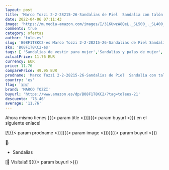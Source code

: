 ```yaml
---
layout: post
title: 'Marco Tozzi 2-2-28215-26-Sandalias de Piel  Sandalia con talón Mujer  Blanco  38 EU'
date: 2022-04-06 07:11:43
image: 'https://m.media-amazon.com/images/I/31KUwzW8QeL._SL500_._SL400_.jpg'
comments: true
category: ofertas
author: 'tole.es'
slug: 'B08F1T8KC2-es Marco Tozzi 2-2-28215-26-Sandalias de Piel Sandalia con...'
sku: 'B08F1T8KC2-es'
tags: [ 'Sandalias de vestir para mujer','Sandalias y palas de mujer','Zapatos','Zapatos para mujer','Zapatos y complementos','marco tozzi','sandalia', ]
actualPrice: 11.76 EUR
currency: EUR
price: 11.76
comparePrice: 49.95 EUR
prodname: 'Marco Tozzi 2-2-28215-26-Sandalias de Piel  Sandalia con talón Mujer  Blanco  38 EU'
country: 'es'
flag: '🇪🇸'
brand: 'MARCO TOZZI'
buyurl: 'https://www.amazon.es/dp/B08F1T8KC2/?tag=tolees-21'
descuento: '76.46'
average: '11.76'
---
```


Ahora mismo tienes [{{< param title >}}]({{< param buyurl >}}) en el siguiente enlace!

[![{{< param prodname >}}]({{< param image >}})]({{< param buyurl >}})

🔎:

- Sandalias

[🛒 Visítala!!!]({{< param buyurl >}})
